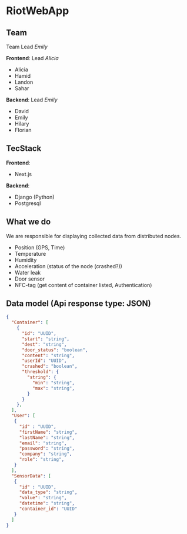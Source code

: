 # RiotWebApp

## Team

Team Lead *Emily*

**Frontend**: Lead *Alicia*
- Alicia
- Hamid
- Landon
- Sahar

**Backend**: Lead *Emily*
- David
- Emily
- Hilary
- Florian

## TecStack

**Frontend**:
- Next.js

**Backend**:
- Django (Python)
- Postgresql

## What we do

We are responsible for displaying collected data from distributed nodes.
- Position (GPS, Time)
- Temperature
- Humidity
- Acceleration (status of the node (crashed?))
- Water leak
- Door sensor
- NFC-tag (get content of container listed, Authentication)

## Data model (Api response type: JSON)

```json
{
  "Container": [
    { 
      "id": "UUID", 
      "start": "string", 
      "dest": "string", 
      "door_status": "boolean", 
      "content": "string", 
      "userId": "UUID", 
      "crashed": "boolean",
      "threshold": {
        "string": {
          "min": "string",
          "max": "string",
        }
      }
    },
  ],
  "User": [
   { 
     "id" : "UUID",
     "firstName": "string",
     "lastName": "string",
     "email": "string",
     "password": "string",
     "company": "string",
     "role": "string",
   }
  ],
  "SensorData": [
   { 
     "id" : "UUID",
     "data_type": "string",
     "value": "string",
     "datetime": "string",
     "container_id": "UUID"
   }
  ]
}
```
